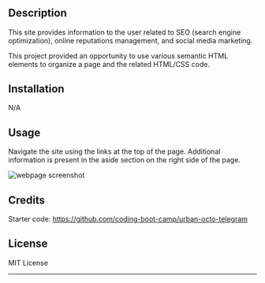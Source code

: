 # <Your-Project-Title>

## Description

This site provides information to the user related to SEO (search engine optimization), online reputations management, and social media marketing.

This project provided an opportunity to use various semantic HTML elements to organize a page and the related HTML/CSS code. 

## Installation

N/A

## Usage

Navigate the site using the links at the top of the page. Additional information is present in the aside section on the right side of the page.

![webpage screenshot](assets/images/screenshot.png)

## Credits

Starter code: https://github.com/coding-boot-camp/urban-octo-telegram

## License

MIT License

---